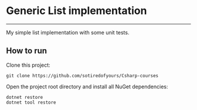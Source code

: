 ﻿# Generic List implementation
___
My simple list implementation with some unit tests.

## How to run

Clone this project:
```
git clone https://github.com/sotiredofyours/Csharp-courses
```
Open the project root directory and install all NuGet dependencies:
```
dotnet restore
dotnet tool restore